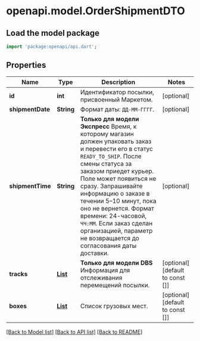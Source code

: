 # openapi.model.OrderShipmentDTO

## Load the model package
```dart
import 'package:openapi/api.dart';
```

## Properties
Name | Type | Description | Notes
------------ | ------------- | ------------- | -------------
**id** | **int** | Идентификатор посылки, присвоенный Маркетом. | [optional] 
**shipmentDate** | **String** | Формат даты: `ДД-ММ-ГГГГ`.  | [optional] 
**shipmentTime** | **String** | **Только для модели Экспресс**  Время, к которому магазин должен упаковать заказ и перевести его в статус `READY_TO_SHIP`. После смены статуса за заказом приедет курьер.  Поле может появиться не сразу. Запрашивайте информацию о заказе в течении 5–10 минут, пока оно не вернется.  Формат времени: 24-часовой, `ЧЧ:ММ`.  Если заказ сделан организацией, параметр не возвращается до согласования даты доставки.  | [optional] 
**tracks** | [**List<OrderTrackDTO>**](OrderTrackDTO.md) | **Только для модели DBS**  Информация для отслеживания перемещений посылки.  | [optional] [default to const []]
**boxes** | [**List<OrderParcelBoxDTO>**](OrderParcelBoxDTO.md) | Список грузовых мест. | [optional] [default to const []]

[[Back to Model list]](../README.md#documentation-for-models) [[Back to API list]](../README.md#documentation-for-api-endpoints) [[Back to README]](../README.md)


